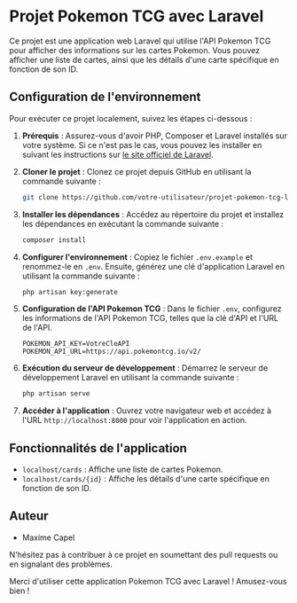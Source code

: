 # Projet Pokemon TCG avec Laravel

Ce projet est une application web Laravel qui utilise l'API Pokemon TCG pour afficher des informations sur les cartes Pokemon. Vous pouvez afficher une liste de cartes, ainsi que les détails d'une carte spécifique en fonction de son ID.

## Configuration de l'environnement

Pour exécuter ce projet localement, suivez les étapes ci-dessous :

1. **Prérequis** : Assurez-vous d'avoir PHP, Composer et Laravel installés sur votre système. Si ce n'est pas le cas, vous pouvez les installer en suivant les instructions sur [le site officiel de Laravel](https://laravel.com/docs/8.x/installation).

2. **Cloner le projet** : Clonez ce projet depuis GitHub en utilisant la commande suivante :

   ```bash
   git clone https://github.com/votre-utilisateur/projet-pokemon-tcg-laravel.git
   ```

3. **Installer les dépendances** : Accédez au répertoire du projet et installez les dépendances en exécutant la commande suivante :

   ```bash
   composer install
   ```

4. **Configurer l'environnement** : Copiez le fichier `.env.example` et renommez-le en `.env`. Ensuite, générez une clé d'application Laravel en utilisant la commande suivante :

   ```bash
   php artisan key:generate
   ```

5. **Configuration de l'API Pokemon TCG** : Dans le fichier `.env`, configurez les informations de l'API Pokemon TCG, telles que la clé d'API et l'URL de l'API.

   ```env
   POKEMON_API_KEY=VotreCleAPI
   POKEMON_API_URL=https://api.pokemontcg.io/v2/
   ```

6. **Exécution du serveur de développement** : Démarrez le serveur de développement Laravel en utilisant la commande suivante :

   ```bash
   php artisan serve
   ```

7. **Accéder à l'application** : Ouvrez votre navigateur web et accédez à l'URL `http://localhost:8000` pour voir l'application en action.

## Fonctionnalités de l'application

- `localhost/cards` : Affiche une liste de cartes Pokemon.
- `localhost/cards/{id}` : Affiche les détails d'une carte spécifique en fonction de son ID.

## Auteur

- Maxime Capel

N'hésitez pas à contribuer à ce projet en soumettant des pull requests ou en signalant des problèmes.

Merci d'utiliser cette application Pokemon TCG avec Laravel ! Amusez-vous bien !
```
